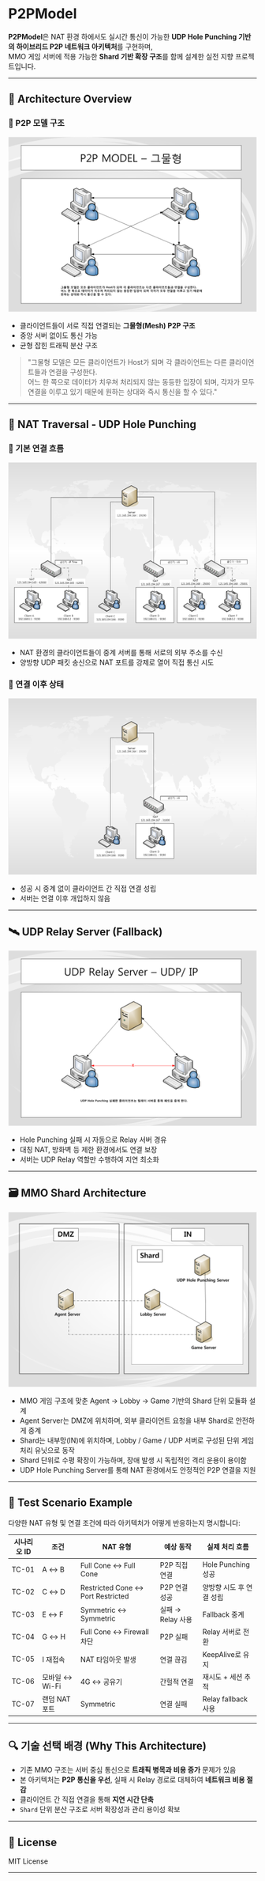 # P2PModel

**P2PModel**은 NAT 환경 하에서도 실시간 통신이 가능한 **UDP Hole Punching 기반의 하이브리드 P2P 네트워크 아키텍처**를 구현하며,  
MMO 게임 서버에 적용 가능한 **Shard 기반 확장 구조**를 함께 설계한 실전 지향 프로젝트입니다.

---

## 📐 Architecture Overview

### 🔷 P2P 모델 구조

![P2P Model](./P2PModel.bmp)

- 클라이언트들이 서로 직접 연결되는 **그물형(Mesh) P2P 구조**
- 중앙 서버 없이도 통신 가능
- 균형 잡힌 트래픽 분산 구조

> "그물형 모델은 모든 클라이언트가 Host가 되며 각 클라이언트는 다른 클라이언트들과 연결을 구성한다.  
> 어느 한 쪽으로 데이터가 치우쳐 처리되지 않는 동등한 입장이 되며, 각자가 모두 연결을 이루고 있기 때문에 원하는 상대와 즉시 통신을 할 수 있다."

---

## 🔄 NAT Traversal - UDP Hole Punching

### 🔹 기본 연결 흐름

![UDP Hole Punching](./UDP_Hole_Punching.bmp)

- NAT 환경의 클라이언트들이 중계 서버를 통해 서로의 외부 주소를 수신
- 양방향 UDP 패킷 송신으로 NAT 포트를 강제로 열어 직접 통신 시도

### 🔹 연결 이후 상태

![UDP Hole Punching Success](./UDP_Hole_Punching_1.bmp)

- 성공 시 중계 없이 클라이언트 간 직접 연결 성립
- 서버는 연결 이후 개입하지 않음

---

## 🛰 UDP Relay Server (Fallback)

![UDP Relay Server](./UDPRelayServer.bmp)

- Hole Punching 실패 시 자동으로 Relay 서버 경유
- 대칭 NAT, 방화벽 등 제한 환경에서도 연결 보장
- 서버는 UDP Relay 역할만 수행하여 지연 최소화

---

## 🗃 MMO Shard Architecture

![Shard Server Structure](./Shard.bmp)

- MMO 게임 구조에 맞춘 Agent → Lobby → Game 기반의 Shard 단위 모듈화 설계
- Agent Server는 DMZ에 위치하며, 외부 클라이언트 요청을 내부 Shard로 안전하게 중계
- Shard는 내부망(IN)에 위치하며, Lobby / Game / UDP 서버로 구성된 단위 게임 처리 유닛으로 동작
- Shard 단위로 수평 확장이 가능하며, 장애 발생 시 독립적인 격리 운용이 용이함
- UDP Hole Punching Server를 통해 NAT 환경에서도 안정적인 P2P 연결을 지원

---

## 🧪 Test Scenario Example

다양한 NAT 유형 및 연결 조건에 따라 아키텍처가 어떻게 반응하는지 명시합니다:

| 시나리오 ID | 조건 | NAT 유형 | 예상 동작 | 실제 처리 흐름 |
|-------------|------|----------|------------|----------------|
| TC-01 | A ↔ B | Full Cone ↔ Full Cone | P2P 직접 연결 | Hole Punching 성공 |
| TC-02 | C ↔ D | Restricted Cone ↔ Port Restricted | P2P 연결 성공 | 양방향 시도 후 연결 성립 |
| TC-03 | E ↔ F | Symmetric ↔ Symmetric | 실패 → Relay 사용 | Fallback 중계 |
| TC-04 | G ↔ H | Full Cone ↔ Firewall 차단 | P2P 실패 | Relay 서버로 전환 |
| TC-05 | I 재접속 | NAT 타임아웃 발생 | 연결 끊김 | KeepAlive로 유지 |
| TC-06 | 모바일 ↔ Wi-Fi | 4G ↔ 공유기 | 간헐적 연결 | 재시도 + 세션 추적 |
| TC-07 | 랜덤 NAT 포트 | Symmetric | 연결 실패 | Relay fallback 사용 |

---

## 🔍 기술 선택 배경 (Why This Architecture)

- 기존 MMO 구조는 서버 중심 통신으로 **트래픽 병목과 비용 증가** 문제가 있음
- 본 아키텍처는 **P2P 통신을 우선**, 실패 시 Relay 경로로 대체하여 **네트워크 비용 절감**
- 클라이언트 간 직접 연결을 통해 **지연 시간 단축**
- `Shard` 단위 분산 구조로 서버 확장성과 관리 용이성 확보

---

## 📜 License

MIT License

---
